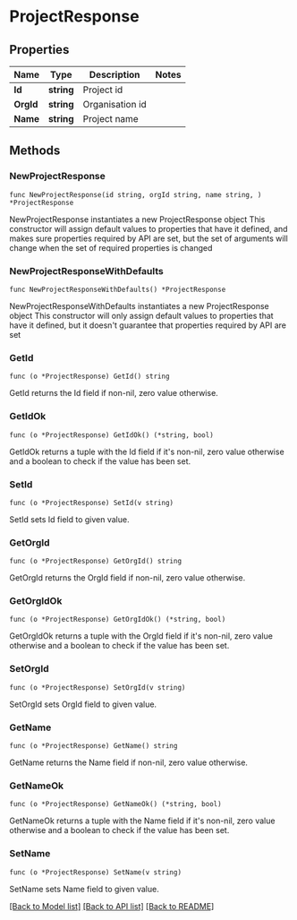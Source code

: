 # ProjectResponse

## Properties

Name | Type | Description | Notes
------------ | ------------- | ------------- | -------------
**Id** | **string** | Project id | 
**OrgId** | **string** | Organisation id | 
**Name** | **string** | Project name | 

## Methods

### NewProjectResponse

`func NewProjectResponse(id string, orgId string, name string, ) *ProjectResponse`

NewProjectResponse instantiates a new ProjectResponse object
This constructor will assign default values to properties that have it defined,
and makes sure properties required by API are set, but the set of arguments
will change when the set of required properties is changed

### NewProjectResponseWithDefaults

`func NewProjectResponseWithDefaults() *ProjectResponse`

NewProjectResponseWithDefaults instantiates a new ProjectResponse object
This constructor will only assign default values to properties that have it defined,
but it doesn't guarantee that properties required by API are set

### GetId

`func (o *ProjectResponse) GetId() string`

GetId returns the Id field if non-nil, zero value otherwise.

### GetIdOk

`func (o *ProjectResponse) GetIdOk() (*string, bool)`

GetIdOk returns a tuple with the Id field if it's non-nil, zero value otherwise
and a boolean to check if the value has been set.

### SetId

`func (o *ProjectResponse) SetId(v string)`

SetId sets Id field to given value.


### GetOrgId

`func (o *ProjectResponse) GetOrgId() string`

GetOrgId returns the OrgId field if non-nil, zero value otherwise.

### GetOrgIdOk

`func (o *ProjectResponse) GetOrgIdOk() (*string, bool)`

GetOrgIdOk returns a tuple with the OrgId field if it's non-nil, zero value otherwise
and a boolean to check if the value has been set.

### SetOrgId

`func (o *ProjectResponse) SetOrgId(v string)`

SetOrgId sets OrgId field to given value.


### GetName

`func (o *ProjectResponse) GetName() string`

GetName returns the Name field if non-nil, zero value otherwise.

### GetNameOk

`func (o *ProjectResponse) GetNameOk() (*string, bool)`

GetNameOk returns a tuple with the Name field if it's non-nil, zero value otherwise
and a boolean to check if the value has been set.

### SetName

`func (o *ProjectResponse) SetName(v string)`

SetName sets Name field to given value.



[[Back to Model list]](../README.md#documentation-for-models) [[Back to API list]](../README.md#documentation-for-api-endpoints) [[Back to README]](../README.md)


